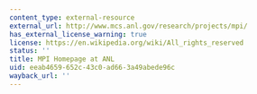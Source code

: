 ```yaml
---
content_type: external-resource
external_url: http://www.mcs.anl.gov/research/projects/mpi/
has_external_license_warning: true
license: https://en.wikipedia.org/wiki/All_rights_reserved
status: ''
title: MPI Homepage at ANL
uid: eeab4659-652c-43c0-ad66-3a49abede96c
wayback_url: ''
---
```

